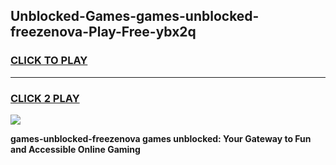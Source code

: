 
## Unblocked-Games-games-unblocked-freezenova-Play-Free-ybx2q
<h3>
<a href="https://premium76.site?title=games-unblocked-freezenova&ref=22A">CLICK TO PLAY</a></h3>
<hr>

<h3>
<a href="https://premium76.site?title=games-unblocked-freezenova&ref=22A">CLICK 2 PLAY</a>
  
</h3>

<a href="https://premium76.site?title=games-unblocked-freezenova&ref=22A"><img src="https://clearcache.store/games.png"></a>


**games-unblocked-freezenova games unblocked: Your Gateway to Fun and Accessible Online Gaming**
